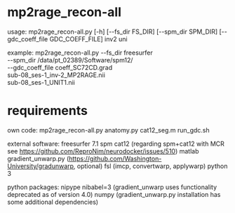 # mp2rage_recon-all

usage:
mp2rage_recon-all.py [-h] [--fs_dir FS_DIR] [--spm_dir SPM_DIR] [--gdc_coeff_file GDC_COEFF_FILE] inv2 uni

example:
mp2rage_recon-all.py --fs_dir freesurfer \
                     --spm_dir /data/pt_02389/Software/spm12/ \
                     --gdc_coeff_file coeff_SC72CD.grad \
                     sub-08_ses-1_inv-2_MP2RAGE.nii \
                     sub-08_ses-1_UNIT1.nii

# requirements

own code:
mp2rage_recon-all.py
anatomy.py
cat12_seg.m
run_gdc.sh

external software:
freesurfer 7.1
spm
cat12 (regarding spm+cat12 with MCR see https://github.com/ReproNim/neurodocker/issues/510) 
matlab
gradient_unwarp.py (https://github.com/Washington-University/gradunwarp, optional)
fsl (imcp, convertwarp, applywarp)
python 3

python packages:
nipype
nibabel=3 (gradient_unwarp uses functionality deprecated as of version 4.0)
numpy
(gradient_unwarp.py installation has some additional dependencies)




